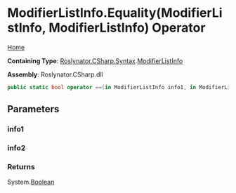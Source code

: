 # ModifierListInfo\.Equality\(ModifierListInfo, ModifierListInfo\) Operator

[Home](../../../../../README.md)

**Containing Type**: [Roslynator.CSharp.Syntax](../../README.md)\.[ModifierListInfo](../README.md)

**Assembly**: Roslynator\.CSharp\.dll

```csharp
public static bool operator ==(in ModifierListInfo info1, in ModifierListInfo info2)
```

## Parameters

### info1





### info2





### Returns

System\.[Boolean](https://docs.microsoft.com/en-us/dotnet/api/system.boolean)

